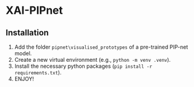 # XAI-PIPnet

## Installation

1. Add the folder `pipnet\visualised_prototypes` of a pre-trained PIP-net model.
2. Create a new virtual environment (e.g., `python -m venv .venv`).
3. Install the necessary python packages (`pip install -r requirements.txt`).
4. ENJOY!